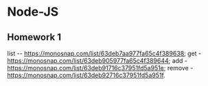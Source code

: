 # Node-JS
## Homework 1
list -- https://monosnap.com/list/63deb7aa977fa65c4f389638;
get - https://monosnap.com/list/63deb905977fa65c4f389644;
add - https://monosnap.com/list/63deb91716c37951fd5a951e;
remove - https://monosnap.com/list/63deb92716c37951fd5a951f.